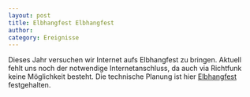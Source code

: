 ```yaml
---
layout: post
title: Elbhangfest Elbhangfest
author:
category: Ereignisse
---
```


Dieses Jahr versuchen wir Internet aufs Elbhangfest zu bringen. Aktuell fehlt uns noch der notwendige Internetanschluss, da
auch via Richtfunk keine Möglichkeit besteht. Die technische Planung ist hier [Elbhangfest](https://wiki.freifunk-dresden.de/index.php/Elbhangfest) festgehalten.

